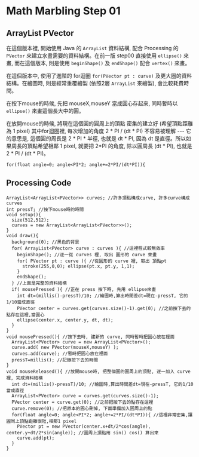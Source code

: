 Math Marbling Step 01
=====================

ArrayList PVector
-----------------

在這個版本裡, 開始使用 Java 的 ```ArrayList``` 資料結構, 配合 Processing 的 ```PVector``` 來建立水畫需要的資料結構。在前一版 step00 直接使用 ```ellipse()``` 來畫, 而在這個版本, 則是使用 ```beginShape()``` 及 ```endShape()``` 配合 ```vertex()``` 來畫。

在這個版本中, 使用了進階的 for迴圈 ```for(PVector pt : curve)``` 及更大圈的資料結構。在繪圖時, 則是經常重覆繪製 (依照2層 ```ArrayList``` 來繪製), 會比較耗費時間。

在按下mouse的時候, 先把 mouseX,mouseY 當成圓心存起來, 同時暫時以 ```ellipse()``` 來畫這個長大中的圓。

在放開mouse的時候, 將現在這個圓的圓周上的頂點 密集的建立好 (希望頂點距離為 1 pixel)
其中for迴圈裡, 每次增加的角度 2 * PI / (dt * PI) 不容易被理解 --- 它的意思是, 這個圓的周長是 2 * PI * 半徑, 也就是 dt * PI, 因為 dt 是直徑。所以如果周長的頂點希望相鄰 1 pixel, 就要把 2*PI 的角度, 除以圓周長 (dt * PI), 也就是 2 * PI / (dt * PI)。

```Processing
for(float angle=0; angle<PI*2; angle+=2*PI/(dt*PI)){
```


Processing Code
---------------

```Processing
ArrayList<ArrayList<PVector>> curves; //許多頂點構成curve, 許多curve構成curves
int pressT; //按下mouse時的時間
void setup(){
  size(512,512);
  curves = new ArrayList<ArrayList<PVector>>();
}
void draw(){
  background(0); //黑色的背景
  for( ArrayList<PVector> curve : curves ){ //這裡程式較無效率
    beginShape(); //逐一從 curves 裡, 取出 圓形的 curve 來畫 
    for( PVector pt : curve ){ //從圓形的 curve 裡, 取出 頂點pt
      stroke(255,0,0); ellipse(pt.x, pt.y, 1,1);
    }
    endShape();
  } //上面是完整的資料結構
  if( mousePressed ){ //正在 press 按下時, 先用 ellipse來畫
    int dt=(millis()-pressT)/10; //繪圖時,算出時間差dt=現在-pressT, 它的1/10當成直徑
    PVector center = curves.get(curves.size()-1).get(0); //之前按下去的點存在這裡,當圓心
    ellipse(center.x, center.y, dt, dt);
  }
}
void mousePressed(){ //按下去時, 建新的 curve, 同時暫時把圓心放在裡面
  ArrayList<PVector> curve = new ArrayList<PVector>();
  curve.add( new PVector(mouseX,mouseY) );
  curves.add(curve); //暫時把圓心放在裡面
  pressT=millis(); //記錄按下去的時間
}
void mouseReleased(){ //放開mouse時, 把整個圓的圓周上的頂點, 逐一加入 curve 裡, 完成資料結構
  int dt=(millis()-pressT)/10; //繪圖時,算出時間差dt=現在-pressT, 它的1/10當成直徑
  ArrayList<PVector> curve = curves.get(curves.size()-1);
  PVector center = curve.get(0); //之前把按下去的點存在這裡
  curve.remove(0); //把原本的圓心刪掉, 下面準備加入圓周上的點
  for(float angle=0; angle<PI*2; angle+=2*PI/(dt*PI)){ //這裡非常密集,讓圓周上頂點距離很短,相鄰1 pixel
    PVector pt = new PVector(center.x+dt/2*cos(angle), center.y+dt/2*sin(angle)); //圓周上頂點用 sin() cos() 算出來
    curve.add(pt);
  }
}
```